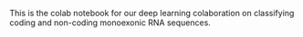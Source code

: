 This is the colab notebook for our deep learning colaboration on classifying coding and non-coding monoexonic RNA sequences.
